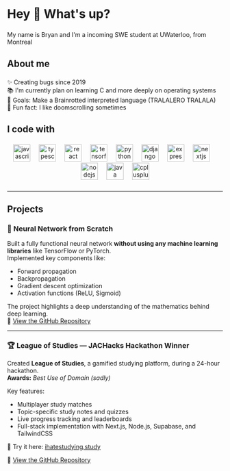<h1 align="left">Hey 👋 What's up?</h1>

###

<p align="left">My name is Bryan and I'm a incoming SWE student at UWaterloo, from Montreal</p>

###

<h2 align="left">About me</h2>

###

<p align="left">✨ Creating bugs since 2019<br>📚 I'm currently plan on learning C and more deeply on operating systems <br>🎯 Goals: Make a Brainrotted interpreted language (TRALALERO TRALALA) <br>🎲 Fun fact: I like doomscrolling sometimes</p>

###

<h2 align="left">I code with</h2>

###

<div align="left">
  <div align="center">
  <img src="https://cdn.jsdelivr.net/gh/devicons/devicon/icons/javascript/javascript-original.svg" height="40" alt="javascript logo" />
  <img width="12" />
  <img src="https://cdn.jsdelivr.net/gh/devicons/devicon/icons/typescript/typescript-original.svg" height="40" alt="typescript logo" />
  <img width="12" />
  <img src="https://cdn.jsdelivr.net/gh/devicons/devicon/icons/react/react-original.svg" height="40" alt="react logo" />
  <img width="12" />
  <img src="https://cdn.jsdelivr.net/gh/devicons/devicon/icons/tensorflow/tensorflow-original.svg" height="40" alt="tensorflow logo" />
  <img width="12" />
  <img src="https://cdn.jsdelivr.net/gh/devicons/devicon/icons/python/python-original.svg" height="40" alt="python logo" />
  <img width="12" />
  <img src="https://cdn.jsdelivr.net/gh/devicons/devicon/icons/django/django-plain.svg" height="40" alt="django logo" />
  <img width="12" />
  <img src="https://cdn.jsdelivr.net/gh/devicons/devicon/icons/express/express-original.svg" height="40" alt="expressjs logo" />
  <img width="12" />
  <img src="https://cdn.jsdelivr.net/gh/devicons/devicon/icons/nextjs/nextjs-original.svg" height="40" alt="nextjs logo" />
  <img width="12" />
  <img src="https://cdn.jsdelivr.net/gh/devicons/devicon/icons/nodejs/nodejs-original.svg" height="40" alt="nodejs logo" />
  <img width="12" />
  <img src="https://cdn.jsdelivr.net/gh/devicons/devicon/icons/java/java-original.svg" height="40" alt="java logo" />
  <img width="12" />
  <img src="https://cdn.jsdelivr.net/gh/devicons/devicon/icons/cplusplus/cplusplus-original.svg" height="40" alt="cplusplus logo" />
</div>

</div>

###
---

## Projects

### 🧠 Neural Network from Scratch
Built a fully functional neural network **without using any machine learning libraries** like TensorFlow or PyTorch.  
Implemented key components like:
- Forward propagation
- Backpropagation
- Gradient descent optimization
- Activation functions (ReLU, Sigmoid)

The project highlights a deep understanding of the mathematics behind deep learning.  
📂 [View the GitHub Repository](https://github.com/mini-bryanlin/Tumor-Classification)

---

### 🏆 League of Studies — JACHacks Hackathon Winner
Created **League of Studies**, a gamified studying platform, during a 24-hour hackathon.  
**Awards:** *Best Use of Domain (sadly)* 

Key features:
- Multiplayer study matches
- Topic-specific study notes and quizzes
- Live progress tracking and leaderboards
- Full-stack implementation with Next.js, Node.js, Supabase, and TailwindCSS

🔗 Try it here: [ihatestudying.study](https://ihatestudying.study)

📂 [View the GitHub Repository](https://github.com/mini-bryanlin/LeagueOfStudies)

